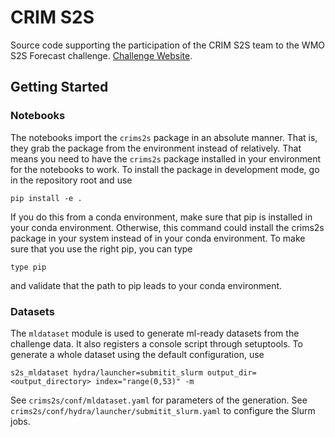 # CRIM S2S

Source code supporting the participation of the CRIM S2S team to the WMO S2S Forecast
challenge. [Challenge Website](https://s2s-ai-challenge.github.io/).

## Getting Started

### Notebooks

The notebooks import the `crims2s` package in an absolute manner. That is, they grab
the package from the environment instead of relatively. That means you need to have
the `crims2s` package installed in your environment for the notebooks to work. To
install the package in development mode, go in the repository root and use
```
pip install -e .
```
If you do this from a conda environment, make sure that pip is installed in your
conda environment. Otherwise, this command could install the crims2s package in your
system instead of in your conda environment. To make sure that you use the right pip,
you can type
```
type pip
```
and validate that the path to pip leads to your conda environment.


### Datasets

The `mldataset` module is used to generate ml-ready datasets from the challenge data.
It also registers a console script through setuptools.
To generate a whole dataset using the default configuration, use
```
s2s_mldataset hydra/launcher=submitit_slurm output_dir=<output_directory> index="range(0,53)" -m
```
See `crims2s/conf/mldataset.yaml` for parameters of the generation.
See `crims2s/conf/hydra/launcher/submitit_slurm.yaml` to configure the Slurm jobs.